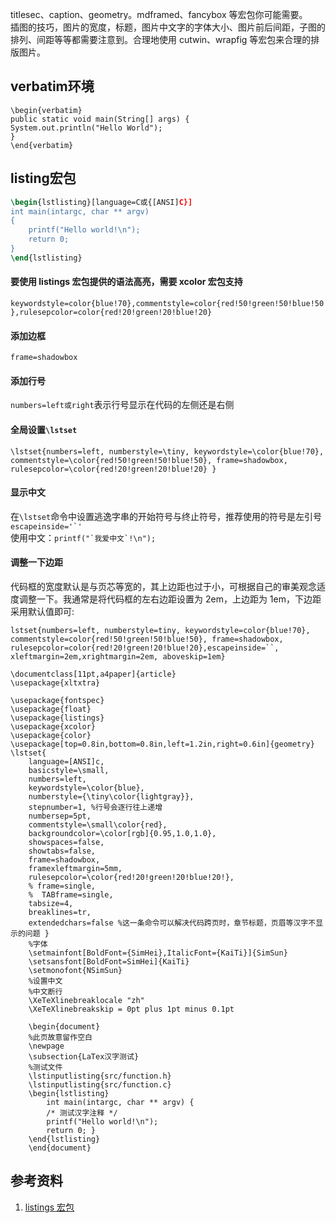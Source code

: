  titlesec、caption、geometry。mdframed、fancybox 等宏包你可能需要。  
 插图的技巧，图片的宽度，标题，图片中文字的字体大小、图片前后间距，子图的排列、间距等等都需要注意到。合理地使用 cutwin、wrapfig 等宏包来合理的排版图片。


## verbatim环境
    \begin{verbatim}
    public static void main(String[] args) {
    System.out.println("Hello World");
    }
    \end{verbatim}

## listing宏包
```latex
\begin{lstlisting}[language=C或{[ANSI]C}] 
int main(intargc, char ** argv) 
{ 
    printf("Hello world!\n");  
    return 0; 
} 
\end{lstlisting}
```
#### 要使用 listings 宏包提供的语法高亮，需要 xcolor 宏包支持
`keywordstyle=color{blue!70},commentstyle=color{red!50!green!50!blue!50},rulesepcolor=color{red!20!green!20!blue!20}
`
#### 添加边框
`frame=shadowbox`
#### 添加行号
`numbers=left或right`表示行号显示在代码的左侧还是右侧
#### 全局设置`\lstset`
```
\lstset{numbers=left, numberstyle=\tiny, keywordstyle=\color{blue!70},  commentstyle=\color{red!50!green!50!blue!50}, frame=shadowbox, rulesepcolor=\color{red!20!green!20!blue!20} }
```
#### 显示中文
在`\lstset`命令中设置逃逸字串的开始符号与终止符号，推荐使用的符号是左引号  
``escapeinside='`'``  
使用中文：``printf("`我爱中文`!\n");``
#### 调整一下边距
代码框的宽度默认是与页芯等宽的，其上边距也过于小，可根据自己的审美观念适度调整一下。我通常是将代码框的左右边距设置为 2em，上边距为 1em，下边距采用默认值即可:  
```
lstset{numbers=left, numberstyle=tiny, keywordstyle=color{blue!70}, commentstyle=color{red!50!green!50!blue!50}, frame=shadowbox, rulesepcolor=color{red!20!green!20!blue!20},escapeinside=``, xleftmargin=2em,xrightmargin=2em, aboveskip=1em}
```


```
\documentclass[11pt,a4paper]{article} 
\usepackage{xltxtra} 

\usepackage{fontspec} 
\usepackage{float} 
\usepackage{listings} 
\usepackage{xcolor} 
\usepackage{color} 
\usepackage[top=0.8in,bottom=0.8in,left=1.2in,right=0.6in]{geometry} 
\lstset{ 
    language=[ANSI]c,   
    basicstyle=\small,   
    numbers=left, 
    keywordstyle=\color{blue}, 
    numberstyle={\tiny\color{lightgray}},   
    stepnumber=1, %行号会逐行往上递增   
    numbersep=5pt, 
    commentstyle=\small\color{red}, 
    backgroundcolor=\color[rgb]{0.95,1.0,1.0},   
    showspaces=false,   
    showtabs=false, 
    frame=shadowbox, 
    framexleftmargin=5mm, 
    rulesepcolor=\color{red!20!green!20!blue!20!}, 
    % frame=single, 
    %  TABframe=single, 
    tabsize=4, 
    breaklines=tr, 
    extendedchars=false %这一条命令可以解决代码跨页时，章节标题，页眉等汉字不显示的问题 }   
    %字体 
    \setmainfont[BoldFont={SimHei},ItalicFont={KaiTi}]{SimSun} 
    \setsansfont[BoldFont=SimHei]{KaiTi} 
    \setmonofont{NSimSun}  
    %设置中文 
    %中文断行 
    \XeTeXlinebreaklocale "zh" 
    \XeTeXlinebreakskip = 0pt plus 1pt minus 0.1pt  

    \begin{document} 
    %此页故意留作空白 
    \newpage 
    \subsection{LaTex汉字测试} 
    %测试文件 
    \lstinputlisting{src/function.h} 
    \lstinputlisting{src/function.c} 
    \begin{lstlisting} 
        int main(intargc, char ** argv) { 
        /* 测试汉字注释 */ 
        printf("Hello world!\n");  
        return 0; } 
    \end{lstlisting}  
    \end{document}
```


## 参考资料
1. [listings 宏包](http://latexfly.com/docs/packages/listings.html)
